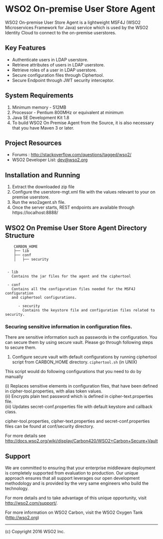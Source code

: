 # WSO2 On-premise User Store Agent
WSO2 On-premise User Store Agent is a lightweight MSF4J (WSO2 Microservices Framework for Java) service which is used by the WSO2 Identity Cloud to connect to the on-premise userstores.

## Key Features
*  Authenticate users in LDAP userstore.
*  Retrieve attributes of users in LDAP userstore.
*  Retrieve roles of a user in LDAP userstore.
*  Secure configuration files through Ciphertool.
*  Secure Endpoint through JWT security interceptor.

## System Requirements
1. Minimum memory - 512MB
2. Processor - Pentium 800MHz or equivalent at minimum
3. Java SE Development Kit 1.8
4. To build WSO2 On Premise Agent from the Source, it is also necessary that you have Maven 3 or later.

## Project Resources
* Forums : http://stackoverflow.com/questions/tagged/wso2/
* WSO2 Developer List: dev@wso2.org

## Installation and Running
1. Extract the downloaded zip file
2. Configure the userstore-mgt.xml file with the values relevant to your on premise userstore.
3. Run the wso2agent.sh file.
4. Once the server starts, REST endpoints are available through https://localhost:8888/ 

## WSO2 On Premise User Store Agent Directory Structure
 
        CARBON_HOME
        ├── lib
        ├── conf  
        │   ├── security
        
        
     - lib
       Contains the jar files for the agent and the ciphertool
  
     - conf
       Contains all the configuration files needed for the MSF4J configuration 
       and ciphertool configurations.
          
          - security
            Contains the keystore file and configuration files related to security.
            
### Securing sensitive information in configuration files.
There are sensitive information such as passwords in the configuration. You can secure them by using secure vault. 
Please go through following steps to secure them.

  1. Configure secure vault with default configurations by running ciphertool script from CARBON_HOME directory.
    `ciphertool.sh` (in UNIX)
    
This script would do following configurations that you need to do by manually

(i) Replaces sensitive elements in configuration files, that have been defined in cipher-tool.properties, with alias token       values.   
(ii) Encrypts plain text password which is defined in cipher-text.properties file.    
(iii) Updates secret-conf.properties file with default keystore and callback class.   

cipher-tool.properties, cipher-text.properties and secret-conf.properties files can be found at conf/security directory.

For more details see http://docs.wso2.org/wiki/display/Carbon420/WSO2+Carbon+Secure+Vault

## Support
We are committed to ensuring that your enterprise middleware deployment is completely supported from evaluation to production. Our unique approach ensures that all support leverages our open development methodology and is provided by the very same engineers who build the technology.

For more details and to take advantage of this unique opportunity, visit http://wso2.com/support/.

For more information on WSO2 Carbon, visit the WSO2 Oxygen Tank (http://wso2.org)

____

(c) Copyright 2016 WSO2 Inc.

